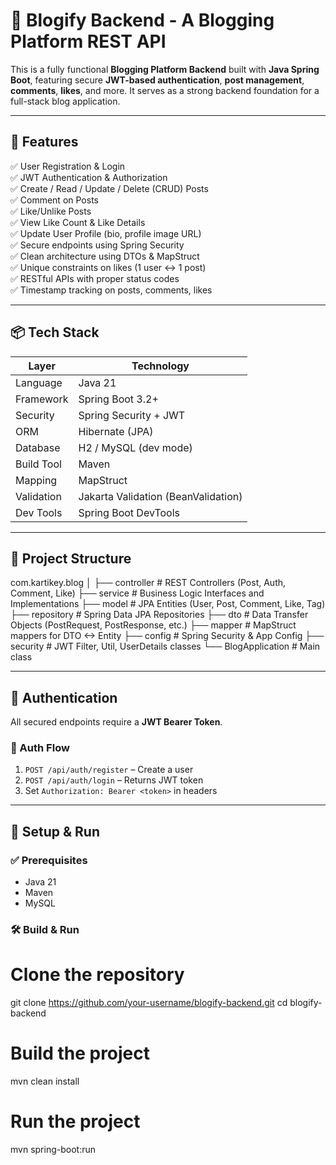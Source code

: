 # 📝 Blogify Backend - A Blogging Platform REST API

This is a fully functional **Blogging Platform Backend** built with **Java Spring Boot**, featuring secure **JWT-based authentication**, **post management**, **comments**, **likes**, and more. It serves as a strong backend foundation for a full-stack blog application.

---

## 🚀 Features

✅ User Registration & Login  
✅ JWT Authentication & Authorization  
✅ Create / Read / Update / Delete (CRUD) Posts  
✅ Comment on Posts  
✅ Like/Unlike Posts  
✅ View Like Count & Like Details  
✅ Update User Profile (bio, profile image URL)  
✅ Secure endpoints using Spring Security  
✅ Clean architecture using DTOs & MapStruct  
✅ Unique constraints on likes (1 user ↔ 1 post)  
✅ RESTful APIs with proper status codes  
✅ Timestamp tracking on posts, comments, likes

---

## 📦 Tech Stack

| Layer       | Technology                     |
|------------|---------------------------------|
| Language    | Java 21                        |
| Framework   | Spring Boot 3.2+               |
| Security    | Spring Security + JWT          |
| ORM         | Hibernate (JPA)                |
| Database    | H2 / MySQL (dev mode)          |
| Build Tool  | Maven                          |
| Mapping     | MapStruct                      |
| Validation  | Jakarta Validation (BeanValidation) |
| Dev Tools   | Spring Boot DevTools           |

---

## 📂 Project Structure
com.kartikey.blog
│
├── controller # REST Controllers (Post, Auth, Comment, Like)
├── service # Business Logic Interfaces and Implementations
├── model # JPA Entities (User, Post, Comment, Like, Tag)
├── repository # Spring Data JPA Repositories
├── dto # Data Transfer Objects (PostRequest, PostResponse, etc.)
├── mapper # MapStruct mappers for DTO <-> Entity
├── config # Spring Security & App Config
├── security # JWT Filter, Util, UserDetails classes
└── BlogApplication # Main class


---

## 🔐 Authentication

All secured endpoints require a **JWT Bearer Token**.

### 🔐 Auth Flow
1. `POST /api/auth/register` – Create a user
2. `POST /api/auth/login` – Returns JWT token
3. Set `Authorization: Bearer <token>` in headers

---

## 🔧 Setup & Run

### ✅ Prerequisites
- Java 21
- Maven
- MySQL

### 🛠 Build & Run

# Clone the repository
git clone https://github.com/your-username/blogify-backend.git
cd blogify-backend

# Build the project
mvn clean install

# Run the project
mvn spring-boot:run
